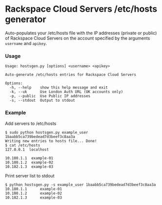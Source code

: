 # Rackspace Cloud Servers /etc/hosts generator

Auto-populates your /etc/hosts file with the IP addresses (private or public) of Rackspace Cloud Servers on the account specified by the arguments `username` and `apikey`.

### Usage
```
Usage: hostsgen.py [options] <username> <apikey>

Auto-generate /etc/hosts entries for Rackspace Cloud Servers

Options:
  -h, --help    show this help message and exit
  -k, --uk      Use London Auth URL (UK accounts only)
  -p, --public  Use Public IP addresses
  -s, --stdout  Output to stdout
```

### Example
Add servers to /etc/hosts

```
$ sudo python hostsgen.py example_user 1baabb5ca739bedead7d3beef3c8aa3a
Writing new entries to hosts file... Done!
$ cat /etc/hosts
127.0.0.1  localhost

10.180.1.1	example-01
10.180.1.2	example-02
10.182.1.3	example-03
```

Print server list to stdout

```
$ python hostsgen.py -s example_user 1baabb5ca739bedead7d3beef3c8aa3a
10.180.1.1      example-01
10.180.1.2      example-02
10.182.1.3      example-03
```
